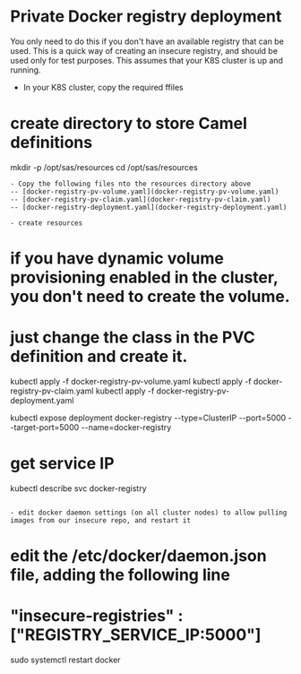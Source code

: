 # Private Docker registry deployment

You only need to do this if you don't have an available registry that can be used.
This is a quick way of creating an insecure registry, and should be used only for test purposes.
This assumes that your K8S cluster is up and running.

- In your K8S cluster, copy the required ffiles

# create directory to store Camel definitions
mkdir -p /opt/sas/resources
cd /opt/sas/resources
```
- Copy the following files nto the resources directory above
-- [docker-registry-pv-volume.yaml](docker-registry-pv-volume.yaml)
-- [docker-registry-pv-claim.yaml](docker-registry-pv-claim.yaml)
-- [docker-registry-deployment.yaml](docker-registry-deployment.yaml)

- create resources
```
# if you have dynamic volume provisioning enabled in the cluster, you don't need to create the volume.
# just change the class in the PVC definition and create it.
kubectl apply -f docker-registry-pv-volume.yaml
kubectl apply -f docker-registry-pv-claim.yaml
kubectl apply -f docker-registry-pv-deployment.yaml

kubectl expose deployment docker-registry --type=ClusterIP --port=5000 --target-port=5000 --name=docker-registry
# get service IP
kubectl describe svc docker-registry
```

- edit docker daemon settings (on all cluster nodes) to allow pulling images from our insecure repo, and restart it
```
# edit the /etc/docker/daemon.json file, adding the following line
# "insecure-registries" : ["REGISTRY_SERVICE_IP:5000"]
sudo systemctl restart docker
```